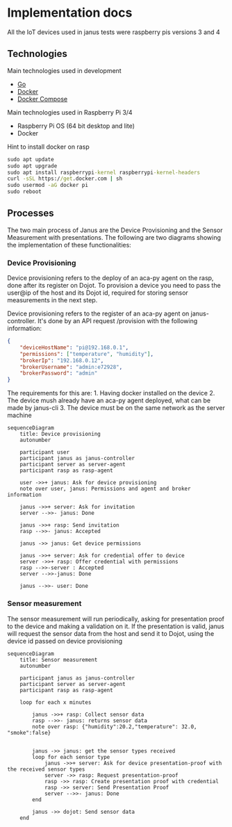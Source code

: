# Implementation docs

All the IoT devices used in janus tests were raspberry pis versions 3 and 4 

## Technologies

Main technologies used in development

- [Go](https://go.dev/doc/install)
- [Docker](https://docs.docker.com/engine/install/ubuntu)
- [Docker Compose](https://docs.docker.com/compose/install/linux)

Main technologies used in Raspberry Pi 3/4
- Raspberry Pi OS (64 bit desktop and lite)  
- Docker

Hint to install docker on rasp

```cmd
sudo apt update
sudo apt upgrade
sudo apt install raspberrypi-kernel raspberrypi-kernel-headers
curl -sSL https://get.docker.com | sh
sudo usermod -aG docker pi
sudo reboot
```

## Processes
The two main process of Janus are the Device Provisioning and the Sensor Measurement with presentations. The following are two diagrams showing the implementation of these functionalities:

### Device Provisioning

Device provisioning refers to the deploy of an aca-py agent on the rasp, done after its register on Dojot. To provision a device you need to pass the user@ip of the host and its Dojot id, required for storing sensor measurements in the next step.

Device provisioning refers to the register of an aca-py agent on janus-controller. It's done by an API request /provision with the following information:

```json
{
    "deviceHostName": "pi@192.168.0.1",
    "permissions": ["temperature", "humidity"],
    "brokerIp": "192.168.0.12",
    "brokerUsername": "admin:e72928",
    "brokerPassword": "admin"
}
```

The requirements for this are:
    1. Having docker installed on the device
    2. The device mush already have an aca-py agent deployed, what can be made by janus-cli
    3. The device must be on the same network as the server machine 

``` mermaid
sequenceDiagram
    title: Device provisioning
    autonumber

    participant user
    participant janus as janus-controller
    participant server as server-agent
    participant rasp as rasp-agent

    user ->>+ janus: Ask for device provisioning
    note over user, janus: Permissions and agent and broker information

    janus ->>+ server: Ask for invitation
    server -->>- janus: Done

    janus ->>+ rasp: Send invitation
    rasp -->>- janus: Accepted

    janus ->> janus: Get device permissions

    janus ->>+ server: Ask for credential offer to device
    server ->>+ rasp: Offer credential with permissions
    rasp -->>-server : Accepted
    server -->>-janus: Done

    janus -->>- user: Done
```

### Sensor measurement

The sensor measurement will run periodically, asking for presentation proof to the device and making a validation on it. If the presentation is valid, janus will request the sensor data from the host and send it to Dojot, using the device id passed on device provisioning

``` mermaid
sequenceDiagram
    title: Sensor measurement 
    autonumber

    participant janus as janus-controller
    participant server as server-agent
    participant rasp as rasp-agent

    loop for each x minutes

        janus ->>+ rasp: Collect sensor data
        rasp -->>- janus: returns sensor data
        note over rasp: {"humidity":20.2,"temperature": 32.0, "smoke":false}


        janus ->> janus: get the sensor types received
        loop for each sensor type
            janus ->>+ server: Ask for device presentation-proof with the received sensor types
            server ->> rasp: Request presentation-proof
            rasp ->> rasp: Create presentation proof with credential
            rasp ->> server: Send Presentation Proof
            server -->>- janus: Done
        end

        janus ->> dojot: Send sensor data
    end
```